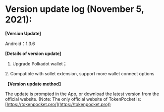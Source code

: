 # Version update log (November 5, 2021):

**\[Version Update]**

Android：1.3.6

&#x20;

**\[Details of version update]**

1. Upgrade Polkadot wallet；

2\.  Compatible with sollet extension, support more wallet connect options

&#x20;

**【Version update method】**‌

The update is prompted in the App, or download the latest version from the official website. (Note: The only official website of TokenPocket is: [https://tokenpocket.pro/](https://tokenpocket.pro))

